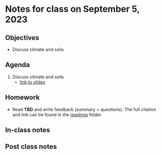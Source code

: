 # Notes for class on September 5, 2023

## Objectives
- Discuss climate and soils

## Agenda
1. Discuss climate and soils
	- [link to slides](../lecture_slides/2_climate_soils.pdf)

## Homework
- Read **TBD** and write feedback (summary + questions). 
The full citation and link can be found in the 
[readings](../readings) folder.

## In-class notes

## Post class notes